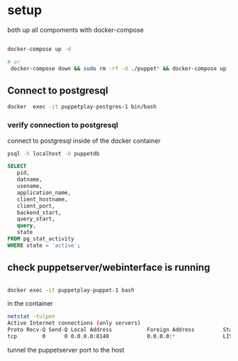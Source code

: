# setup
both up all compoments with docker-compose
```bash

docker-compose up -d

# or
 docker-compose down && sudo rm -rf -d ./puppet* && docker-compose up
```




## Connect to postgresql
```bash
docker  exec -it puppetplay-postgres-1 bin/bash
``` 


### verify connection to postgresql
connect to postgresql inside of the docker container

```bash
psql -h localhost -U puppetdb
```


```sql
SELECT
   pid,
   datname,
   usename,
   application_name,
   client_hostname,
   client_port,
   backend_start,
   query_start,
   query,
   state
FROM pg_stat_activity
WHERE state = 'active';
```

## check puppetserver/webinterface is running
```bash

docker exec -it puppetplay-puppet-1 bash
```
in the container

```bash
netstat -tulpen
Active Internet connections (only servers)
Proto Recv-Q Send-Q Local Address           Foreign Address         State       User       Inode      PID/Program name    
tcp        0      0 0.0.0.0:8140            0.0.0.0:*               LISTEN      999        55596      -                   
```

tunnel the puppetserver port to the host
```bash
